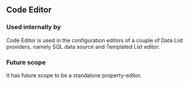 ﻿## Code Editor

### Used internally by

Code Editor is used in the configuration editors of a couple of Data List providers, namely SQL data source and Templated List editor.


### Future scope

It has future scope to be a standalone property-editor.
